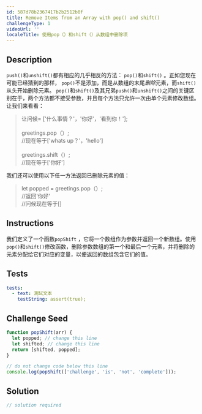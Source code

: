 ```yaml
---
id: 587d78b2367417b2b2512b0f
title: Remove Items from an Array with pop() and shift()
challengeType: 1
videoUrl: ''
localeTitle: 使用pop（）和shift（）从数组中删除项
---
```


## Description
<section id="description"> <code>push()</code>和<code>unshift()</code>都有相应的几乎相反的方法： <code>pop()</code>和<code>shift()</code> 。正如您现在可能已经猜到的那样， <code>pop()</code>不是添加，而是从数组的末尾<em>删除</em>元素，而<code>shift()</code>从头开始删除元素。 <code>pop()</code>和<code>shift()</code>及其兄弟<code>push()</code>和<code>unshift()</code>之间的关键区别在于，两个方法都不接受参数，并且每个方法只允许一次由单个元素修改数组。让我们来看看： <blockquote>让问候= [&#39;什么事情？&#39;，&#39;你好&#39;，&#39;看到你！&#39;]; <br><br> greetings.pop（）; <br> //现在等于[&#39;whats up？&#39;，&#39;hello&#39;] <br><br> greetings.shift（）; <br> //现在等于[&#39;你好&#39;] </blockquote>我们还可以使用以下任一方法返回已删除元素的值： <blockquote> let popped = greetings.pop（）; <br> //返回&#39;你好&#39; <br> //问候现在等于[] </blockquote></section>

## Instructions
<section id="instructions">我们定义了一个函数<code>popShift</code> ，它将一个数组作为参数并返回一个新数组。使用<code>pop()</code>和<code>shift()</code>修改函数，删除参数数组的第一个和最后一个元素，并将删除的元素分配给它们对应的变量，以便返回的数组包含它们的值。 </section>

## Tests
<section id='tests'>

```yml
tests:
  - text: 測試文本
    testString: assert(true);

```

</section>

## Challenge Seed
<section id='challengeSeed'>

<div id='js-seed'>

```js
function popShift(arr) {
  let popped; // change this line
  let shifted; // change this line
  return [shifted, popped];
}

// do not change code below this line
console.log(popShift(['challenge', 'is', 'not', 'complete']));

```

</div>



</section>

## Solution
<section id='solution'>

```js
// solution required
```
</section>
